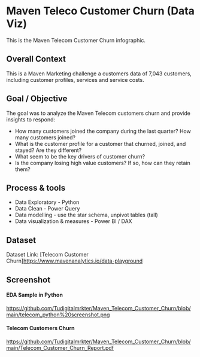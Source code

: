 # Maven Teleco Customer Churn (Data Viz)
This is the Maven Telecom Customer Churn infographic. 

## Overall Context
This is a Maven Marketing challenge a customers data of 7,043 customers, including customer profiles, services and service costs.

## Goal / Objective
The goal was to analyze the Maven Telecom customers churn and provide insights to respond:
- How many customers joined the company during the last quarter? How many customers joined?
- What is the customer profile for a customer that churned, joined, and stayed? Are they different?
- What seem to be the key drivers of customer churn?
- Is the company losing high value customers? If so, how can they retain them?

## Process & tools
- Data Exploratory - Python
- Data Clean - Power Query
- Data modelling - use the star schema, unpivot tables (tall)
- Data visualization & measures - Power BI / DAX

## Dataset
Dataset Link: [Telecom Customer Churn]https://www.mavenanalytics.io/data-playground

## Screenshot 

#### EDA Sample in Python
https://github.com/Tudigitalmrkter/Maven_Telecom_Customer_Churn/blob/main/telecom_python%20screenshot.png

#### Telecom Customers Churn
https://github.com/Tudigitalmrkter/Maven_Telecom_Customer_Churn/blob/main/Telecom_Customer_Churn_Report.pdf
